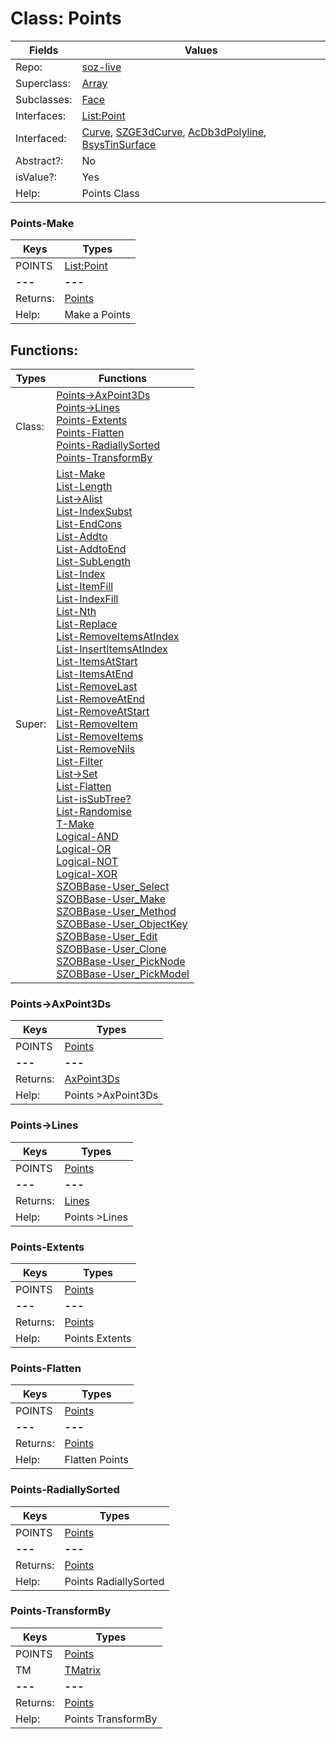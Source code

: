 
# Class:	Points

| Fields | Values |
| --------- | --------- |
| Repo: | [soz-live](/repos/soz-live.html) |
| Superclass: | [Array](Array.html) |
| Subclasses: | [Face](Face.html) |
| Interfaces: | [List:Point](List:Point.html) |
| Interfaced: | [Curve](Curve.html), [SZGE3dCurve](SZGE3dCurve.html), [AcDb3dPolyline](AcDb3dPolyline.html), [BsysTinSurface](BsysTinSurface.html) |
| Abstract?: | No |
| isValue?: | Yes |
| Help: | Points Class |

### Points-Make

| Keys | Types |
| --------- | --------- |
| POINTS | [List:Point](Point.html) |
| **---** | **---** |
| Returns: | [Points](Points.html) |
| Help: | Make a Points |


## Functions:

| Types | Functions |
| --------- | --------- |
| Class: | [Points->AxPoint3Ds](#Points->AxPoint3Ds) <br> [Points->Lines](#Points->Lines) <br> [Points-Extents](#Points-Extents) <br> [Points-Flatten](#Points-Flatten) <br> [Points-RadiallySorted](#Points-RadiallySorted) <br> [Points-TransformBy](#Points-TransformBy) |
| Super: | [List-Make](List.html) <br> [List-Length](List.html) <br> [List->Alist](List.html) <br> [List-IndexSubst](List.html) <br> [List-EndCons](List.html) <br> [List-Addto](List.html) <br> [List-AddtoEnd](List.html) <br> [List-SubLength](List.html) <br> [List-Index](List.html) <br> [List-ItemFill](List.html) <br> [List-IndexFill](List.html) <br> [List-Nth](List.html) <br> [List-Replace](List.html) <br> [List-RemoveItemsAtIndex](List.html) <br> [List-InsertItemsAtIndex](List.html) <br> [List-ItemsAtStart](List.html) <br> [List-ItemsAtEnd](List.html) <br> [List-RemoveLast](List.html) <br> [List-RemoveAtEnd](List.html) <br> [List-RemoveAtStart](List.html) <br> [List-RemoveItem](List.html) <br> [List-RemoveItems](List.html) <br> [List-RemoveNils](List.html) <br> [List-Filter](List.html) <br> [List->Set](List.html) <br> [List-Flatten](List.html) <br> [List-isSubTree?](List.html) <br> [List-Randomise](List.html) <br> [T-Make](T.html) <br> [Logical-AND](Logical.html) <br> [Logical-OR](Logical.html) <br> [Logical-NOT](Logical.html) <br> [Logical-XOR](Logical.html) <br> [SZOBBase-User_Select](SZOBBase.html) <br> [SZOBBase-User_Make](SZOBBase.html) <br> [SZOBBase-User_Method](SZOBBase.html) <br> [SZOBBase-User_ObjectKey](SZOBBase.html) <br> [SZOBBase-User_Edit](SZOBBase.html) <br> [SZOBBase-User_Clone](SZOBBase.html) <br> [SZOBBase-User_PickNode](SZOBBase.html) <br> [SZOBBase-User_PickModel](SZOBBase.html) |


### Points->AxPoint3Ds

| Keys | Types |
| --------- | --------- |
| POINTS | [Points](Points.html) |
| **---** | **---** |
| Returns: | [AxPoint3Ds](AxPoint3Ds.html) |
| Help: | Points >AxPoint3Ds |

### Points->Lines

| Keys | Types |
| --------- | --------- |
| POINTS | [Points](Points.html) |
| **---** | **---** |
| Returns: | [Lines](Lines.html) |
| Help: | Points >Lines |

### Points-Extents

| Keys | Types |
| --------- | --------- |
| POINTS | [Points](Points.html) |
| **---** | **---** |
| Returns: | [Points](Points.html) |
| Help: | Points Extents |

### Points-Flatten

| Keys | Types |
| --------- | --------- |
| POINTS | [Points](Points.html) |
| **---** | **---** |
| Returns: | [Points](Points.html) |
| Help: | Flatten Points |

### Points-RadiallySorted

| Keys | Types |
| --------- | --------- |
| POINTS | [Points](Points.html) |
| **---** | **---** |
| Returns: | [Points](Points.html) |
| Help: | Points RadiallySorted |

### Points-TransformBy

| Keys | Types |
| --------- | --------- |
| POINTS | [Points](Points.html) |
| TM | [TMatrix](TMatrix.html) |
| **---** | **---** |
| Returns: | [Points](Points.html) |
| Help: | Points TransformBy |

